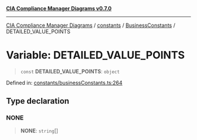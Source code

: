 [**CIA Compliance Manager Diagrams v0.7.0**](../../../../README.md)

***

[CIA Compliance Manager Diagrams](../../../../modules.md) / [constants](../../../README.md) / [BusinessConstants](../README.md) / DETAILED\_VALUE\_POINTS

# Variable: DETAILED\_VALUE\_POINTS

> `const` **DETAILED\_VALUE\_POINTS**: `object`

Defined in: [constants/businessConstants.ts:264](https://github.com/Hack23/cia-compliance-manager/blob/959ad507202d1cb78ada77cec76006b099ceca7d/src/constants/businessConstants.ts#L264)

## Type declaration

### NONE

> **NONE**: `string`[]
